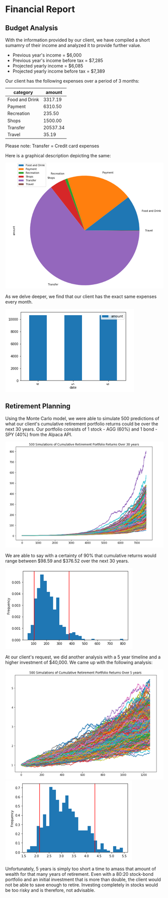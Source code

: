 # Financial Report

## Budget Analysis
With the information provided by our client, we have compiled a short sumamry of their income and analyzed it to provide further value.
* Previous year's income =  $6,000
* Previous year's income before tax = $7,285
* Projected yearly income = $6,085
* Projected yearly income before tax = $7,389

Our client has the following expenses over a period of 3 months:

| category       | amount   |
|----------------|----------|
| Food and Drink | 3317.19  |
| Payment        | 6310.50  |
| Recreation     | 235.50   |
| Shops          | 1500.00  |
| Transfer       | 20537.34 |
| Travel         | 35.19    |
Please note: Transfer = Credit card expenses

Here is a graphical description depicting the same:

<img src="Images/Pie chart.png">

As we delve deeper, we find that our client has the exact same expenses every month.

<img src="Images/Bar chart.png">


## Retirement Planning
Using the Monte Carlo model, we were able to simulate 500 predictions of what our client's cumulative retirement portfolio returns could be over the next 30 years.
Our portfolio consists of 1 stock - AGG (60%) and 1 bond - SPY (40%) from the Alpaca API.

<img src="Images/Monte Carlo Graph.png">

We are able to say with a certainty of 90% that cumulative returns would range between $98.59 and $376.52 over the next 30 years.

<img src="Images/Histogram.png">


At our client's request, we did another analysis with a 5 year timeline and a higher investment of $40,000. We came up with the following analysis:

<img src="Images/Monte Carlo Graph 2.png">

<img src="Images/Histogram 2.png">

Unfortunately, 5 years is simply too short a time to amass that amount of wealth for that many years of retirement. Even with a 80:20 stock-bond portfolio and an initial investment that is more than double, the client would not be able to save enough to retire.
Investing completely in stocks would be too risky and is therefore, not advisable.
